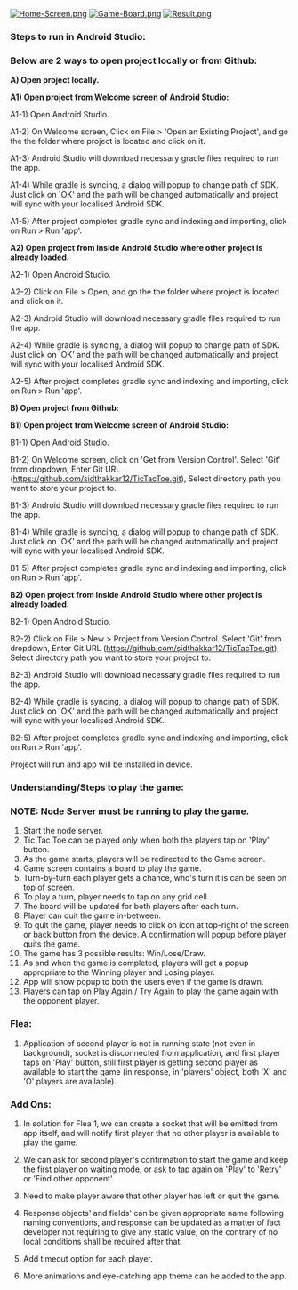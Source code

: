 [![Home-Screen.png](https://i.postimg.cc/LXSJ0yvX/Home-Screen.png)](https://postimg.cc/Lqy4J3cK)  [![Game-Board.png](https://i.postimg.cc/76Lk60Z9/Game-Board.png)](https://postimg.cc/3yz6fyp0)  [![Result.png](https://i.postimg.cc/VvQPFTFG/Result.png)](https://postimg.cc/cgmzxF2w)


### Steps to run in Android Studio:

### Below are 2 ways to open project locally or from Github:

**A) Open project locally.**

 **A1) Open project from Welcome screen of Android Studio:**

  A1-1) Open Android Studio.

  A1-2) On Welcome screen, Click on File > 'Open an Existing Project', and go the the folder where project is located and click on it.

  A1-3) Android Studio will download necessary gradle files required to run the app.

  A1-4) While gradle is syncing, a dialog will popup to change path of SDK. Just click on 'OK' and the path will be changed automatically and project will sync with your localised Android SDK.

  A1-5) After project completes gradle sync and indexing and importing, click on Run > Run 'app'.

**A2) Open project from inside Android Studio where other project is already loaded.**

  A2-1) Open Android Studio.

  A2-2) Click on File > Open, and go the the folder where project is located and click on it.

  A2-3) Android Studio will download necessary gradle files required to run the app.

  A2-4) While gradle is syncing, a dialog will popup to change path of SDK. Just click on 'OK' and the path will be changed automatically and project will sync with your localised Android SDK.

  A2-5) After project completes gradle sync and indexing and importing, click on Run > Run 'app'.

**B) Open project from Github:**

**B1) Open project from Welcome screen of Android Studio:**

  B1-1) Open Android Studio.

  B1-2) On Welcome screen, click on 'Get from Version Control'. Select 'Git' from dropdown, Enter Git URL (https://github.com/sidthakkar12/TicTacToe.git), Select directory path you want to store your project to.

  B1-3) Android Studio will download necessary gradle files required to run the app.

  B1-4) While gradle is syncing, a dialog will popup to change path of SDK. Just click on 'OK' and the path will be changed automatically and project will sync with your localised Android SDK.

  B1-5) After project completes gradle sync and indexing and importing, click on Run > Run 'app'.

**B2) Open project from inside Android Studio where other project is already loaded.**

  B2-1) Open Android Studio.

  B2-2) Click on File > New > Project from Version Control. Select 'Git' from dropdown, Enter Git URL (https://github.com/sidthakkar12/TicTacToe.git), Select directory path you want to store your project to.

  B2-3) Android Studio will download necessary gradle files required to run the app.

  B2-4) While gradle is syncing, a dialog will popup to change path of SDK. Just click on 'OK' and the path will be changed automatically and project will sync with your localised Android SDK.

  B2-5) After project completes gradle sync and indexing and importing, click on Run > Run 'app'.

Project will run and app will be installed in device.

### Understanding/Steps to play the game:

### NOTE: Node Server must be running to play the game.

1) Start the node server.
2) Tic Tac Toe can be played only when both the players tap on 'Play' button.
3) As the game starts, players will be redirected to the Game screen.
4) Game screen contains a board to play the game.
5) Turn-by-turn each player gets a chance, who's turn it is can be seen on top of screen.
6) To play a turn, player needs to tap on any grid cell.
7) The board will be updated for both players after each turn.
8) Player can quit the game in-between.
9) To quit the game, player needs to click on icon at top-right of the screen or back button from the device. A confirmation will popup before player quits the game.
10) The game has 3 possible results: Win/Lose/Draw.
11) As and when the game is completed, players will get a popup appropriate to the Winning player and Losing player.
12) App will show popup to both the users even if the game is drawn.
13) Players can tap on Play Again / Try Again to play the game again with the opponent player.

### Flea:

1) Application of second player is not in running state (not even in background), socket is disconnected from application, and first player taps on 'Play' button, still first player is getting second player as available to start the game (in response, in 'players' object, both 'X' and 'O' players are available).

### Add Ons:

1) In solution for Flea 1, we can create a socket that will be emitted from app itself, and will notify first player that no other player is available to play the game. 

2) We can ask for second player's confirmation to start the game and keep the first player on waiting mode, or ask to tap again on 'Play' to 'Retry' or 'Find other opponent'.

3) Need to make player aware that other player has left or quit the game.

4) Response objects' and fields' can be given appropriate name following naming conventions, and response can be updated as a matter of fact developer not requiring to give any static value, on the contrary of no local conditions shall be required after that.

5) Add timeout option for each player.

6) More animations and eye-catching app theme can be added to the app.  
